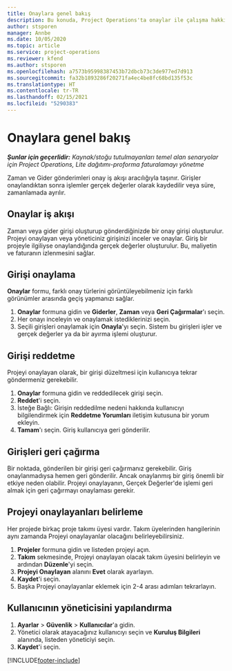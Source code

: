 ```yaml
---
title: Onaylara genel bakış
description: Bu konuda, Project Operations'ta onaylar ile çalışma hakkında bilgiler sağlanmaktadır.
author: stsporen
manager: Annbe
ms.date: 10/05/2020
ms.topic: article
ms.service: project-operations
ms.reviewer: kfend
ms.author: stsporen
ms.openlocfilehash: a7573b95998387453b72dbcb73c3de977ed7d913
ms.sourcegitcommit: fa32b1893286f20271fa4ec4be8fc68bd135f53c
ms.translationtype: HT
ms.contentlocale: tr-TR
ms.lasthandoff: 02/15/2021
ms.locfileid: "5290383"
---
```

# <a name="approvals-overview"></a>Onaylara genel bakış

_**Şunlar için geçerlidir:** Kaynak/stoğu tutulmayanları temel alan senaryolar için Project Operations, Lite dağıtımı-proforma faturalamayı yönetme_

Zaman ve Gider gönderimleri onay iş akışı aracılığıyla taşınır. Girişler onaylandıktan sonra işlemler gerçek değerler olarak kaydedilir veya süre, zamanlamada ayrılır.

## <a name="approvals-workflow"></a>Onaylar iş akışı
Zaman veya gider girişi oluşturup gönderdiğinizde bir onay girişi oluşturulur. Projeyi onaylayan veya yöneticiniz girişinizi inceler ve onaylar. Giriş bir projeyle ilgiliyse onaylandığında gerçek değerler oluşturulur. Bu, maliyetin ve faturanın izlenmesini sağlar. 

## <a name="approve-an-entry"></a>Girişi onaylama
**Onaylar** formu, farklı onay türlerini görüntüleyebilmeniz için farklı görünümler arasında geçiş yapmanızı sağlar.
  
1. **Onaylar** formuna gidin ve **Giderler**, **Zaman** veya **Geri Çağırmalar**'ı seçin.
2. Her onayı inceleyin ve onaylamak istediklerinizi seçin.
3. Seçili girişleri onaylamak için **Onayla**'yı seçin.
Sistem bu girişleri işler ve gerçek değerler ya da bir ayırma işlemi oluşturur.

## <a name="reject-an-entry"></a>Girişi reddetme
Projeyi onaylayan olarak, bir girişi düzeltmesi için kullanıcıya tekrar göndermeniz gerekebilir.
  
1. **Onaylar** formuna gidin ve reddedilecek girişi seçin. 
2. **Reddet**'i seçin.
3. İsteğe Bağlı: Girişin reddedilme nedeni hakkında kullanıcıyı bilgilendirmek için **Reddetme Yorumları** iletişim kutusuna bir yorum ekleyin.
4. **Tamam**'ı seçin. Giriş kullanıcıya geri gönderilir.
  
## <a name="recall-entries"></a>Girişleri geri çağırma
Bir noktada, gönderilen bir girişi geri çağırmanız gerekebilir. Giriş onaylanmadıysa hemen geri gönderilir. Ancak onaylanmış bir giriş önemli bir etkiye neden olabilir. Projeyi onaylayanın, Gerçek Değerler'de işlemi geri almak için geri çağırmayı onaylaması gerekir.

## <a name="specify-project-approvers"></a>Projeyi onaylayanları belirleme
Her projede birkaç proje takımı üyesi vardır. Takım üyelerinden hangilerinin aynı zamanda Projeyi onaylayanlar olacağını belirleyebilirsiniz.

1. **Projeler** formuna gidin ve listeden projeyi açın.
2. **Takım** sekmesinde, Projeyi onaylayan olacak takım üyesini belirleyin ve ardından **Düzenle**'yi seçin.
3. **Projeyi Onaylayan** alanını **Evet** olarak ayarlayın.
4. **Kaydet**'i seçin.
5. Başka Projeyi onaylayanlar eklemek için 2-4 arası adımları tekrarlayın.

## <a name="configure-the-users-manager"></a>Kullanıcının yöneticisini yapılandırma

1. **Ayarlar** > **Güvenlik** > **Kullanıcılar**'a gidin.
2. Yönetici olarak atayacağınız kullanıcıyı seçin ve **Kuruluş Bilgileri** alanında, listeden yöneticiyi seçin. 
3. **Kaydet**'i seçin.




[!INCLUDE[footer-include](../includes/footer-banner.md)]